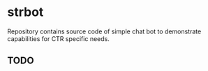 # strbot

Repository contains source code of simple chat bot to demonstrate capabilities for CTR specific needs.

## TODO